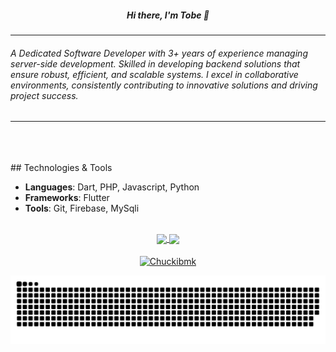 <h5 align="center"> Hi there, I'm Tobe 👋</h5>

<hr>
<h6>A Dedicated Software Developer with 3+ years of experience managing server-side
development. Skilled in developing backend solutions that ensure robust, efficient, and
scalable systems. I excel in collaborative environments, consistently contributing to
innovative solutions and driving project success.</h6>
<hr>
<br><br><br>
## Technologies & Tools

- **Languages**: Dart, PHP, Javascript, Python
- **Frameworks**: Flutter
- **Tools**: Git, Firebase, MySqli
<br><br>
<p align=center>
  <a href="https://github.com/Chuckibmk/github-readme-stats" title="Go to Source">
    <img height=175 align="center" src="https://github-readme-stats.vercel.app/api?username=Chuckibmk&show_icons=true&theme=gotham">
  </a>
  <a href="https://github.com/Chuckibmk/github-readme-stats">
  <img height=175 align="center" src="https://github-readme-stats.vercel.app/api/top-langs/?username=Chuckibmk&hide=c%23,powershell,java&title_color=2aa889&text_color=99d1ce&icon_color=2bbc8a&bg_color=0c1014&langs_count=8&layout=compact" />
  </a>
  <br><br>
  <a href="https://github.com/Chuckibmk/github-readme-stats">
    <img align="center" src="https://github-readme-streak-stats.herokuapp.com/?user=Chuckibmk&theme=onedark" alt="Chuckibmk" />
  </a>
</p>

<p align="center">
  <img  src="https://raw.githubusercontent.com/Elanza-48/Elanza-48/main/resources/img/github-contribution-grid-snake.svg"
    alt="example" />
</p>


<!--
**Chuckibmk/Chuckibmk** is a ✨ _special_ ✨ repository because its `README.md` (this file) appears on your GitHub profile.

Here are some ideas to get you started:

- 🔭 I’m currently working on ...
- 🌱 I’m currently learning ...
- 👯 I’m looking to collaborate on ...
- 🤔 I’m looking for help with ...
- 💬 Ask me about ...
- 📫 How to reach me: ...
- 😄 Pronouns: ...
- ⚡ Fun fact: ...
-->
